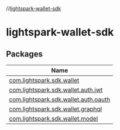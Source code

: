 //[lightspark-wallet-sdk](index.md)

# lightspark-wallet-sdk

## Packages

| Name |
|---|
| [com.lightspark.sdk.wallet](lightspark-wallet-sdk/com.lightspark.sdk.wallet/index.md) |
| [com.lightspark.sdk.wallet.auth.jwt](lightspark-wallet-sdk/com.lightspark.sdk.wallet.auth.jwt/index.md) |
| [com.lightspark.sdk.wallet.auth.oauth](lightspark-wallet-sdk/com.lightspark.sdk.wallet.auth.oauth/index.md) |
| [com.lightspark.sdk.wallet.graphql](lightspark-wallet-sdk/com.lightspark.sdk.wallet.graphql/index.md) |
| [com.lightspark.sdk.wallet.model](lightspark-wallet-sdk/com.lightspark.sdk.wallet.model/index.md) |
